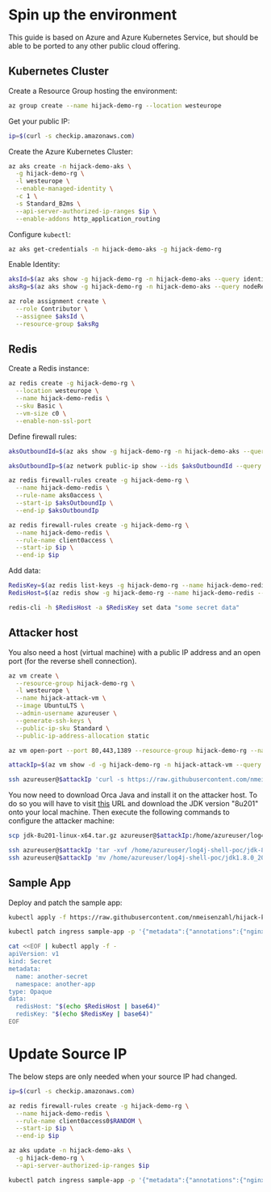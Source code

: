 # Spin up the environment

This guide is based on Azure and Azure Kubernetes Service, but should be able to be ported to any other public cloud offering.

## Kubernetes Cluster

Create a Resource Group hosting the environment:

```bash
az group create --name hijack-demo-rg --location westeurope
```

Get your public IP:

```bash
ip=$(curl -s checkip.amazonaws.com)
```

Create the Azure Kubernetes Cluster:

```bash
az aks create -n hijack-demo-aks \
  -g hijack-demo-rg \
  -l westeurope \
  --enable-managed-identity \
  -c 1 \
  -s Standard_B2ms \
  --api-server-authorized-ip-ranges $ip \
  --enable-addons http_application_routing
```

Configure `kubectl`:

```bash
az aks get-credentials -n hijack-demo-aks -g hijack-demo-rg
```

Enable Identity:

```bash
aksId=$(az aks show -g hijack-demo-rg -n hijack-demo-aks --query identityProfile.kubeletidentity.clientId -otsv)
aksRg=$(az aks show -g hijack-demo-rg -n hijack-demo-aks --query nodeResourceGroup -otsv)

az role assignment create \
  --role Contributor \
  --assignee $aksId \
  --resource-group $aksRg
```

## Redis

Create a Redis instance:

```bash
az redis create -g hijack-demo-rg \
  --location westeurope \
  --name hijack-demo-redis \
  --sku Basic \
  --vm-size c0 \
  --enable-non-ssl-port
```

Define firewall rules:

```bash
aksOutboundId=$(az aks show -g hijack-demo-rg -n hijack-demo-aks --query 'networkProfile.loadBalancerProfile.effectiveOutboundIPs[].{id:id}' -otsv)

aksOutboundIp=$(az network public-ip show --ids $aksOutboundId --query ipAddress -otsv)

az redis firewall-rules create -g hijack-demo-rg \
  --name hijack-demo-redis \
  --rule-name aks0access \
  --start-ip $aksOutboundIp \
  --end-ip $aksOutboundIp

az redis firewall-rules create -g hijack-demo-rg \
  --name hijack-demo-redis \
  --rule-name client0access \
  --start-ip $ip \
  --end-ip $ip
```

Add data:

```bash
RedisKey=$(az redis list-keys -g hijack-demo-rg --name hijack-demo-redis --query primaryKey -otsv)
RedisHost=$(az redis show -g hijack-demo-rg --name hijack-demo-redis --query hostName -otsv)

redis-cli -h $RedisHost -a $RedisKey set data "some secret data"
```
## Attacker host

You also need a host (virtual machine) with a public IP address and an open port (for the reverse shell connection).

``` bash
az vm create \
  --resource-group hijack-demo-rg \
  -l westeurope \
  --name hijack-attack-vm \
  --image UbuntuLTS \
  --admin-username azureuser \
  --generate-ssh-keys \
  --public-ip-sku Standard \
  --public-ip-address-allocation static

az vm open-port --port 80,443,1389 --resource-group hijack-demo-rg --name hijack-attack-vm

attackIp=$(az vm show -d -g hijack-demo-rg -n hijack-attack-vm --query publicIps -o tsv)

ssh azureuser@$attackIp 'curl -s https://raw.githubusercontent.com/nmeisenzahl/hijack-kubernetes/assets/configure-vm.sh | bash'
```

You now need to download Orca Java and install it on the attacker host. To do so you will have to visit [this](https://www.oracle.com/java/technologies/javase/javase8-archive-downloads.html) URL and download the JDK version "8u201" onto your local machine. Then execute the following commands to configure the attacker machine:

```bash
scp jdk-8u201-linux-x64.tar.gz azureuser@$attackIp:/home/azureuser/log4j-shell-poc/

ssh azureuser@$attackIp 'tar -xvf /home/azureuser/log4j-shell-poc/jdk-8u201-linux-x64.tar.gz --directory ./log4j-shell-poc'
ssh azureuser@$attackIp 'mv /home/azureuser/log4j-shell-poc/jdk1.8.0_201 /home/azureuser/log4j-shell-poc/jdk1.8.0_20'
```

## Sample App

Deploy and patch the sample app:

```bash
kubectl apply -f https://raw.githubusercontent.com/nmeisenzahl/hijack-kubernetes/main/assets/demo.yaml

kubectl patch ingress sample-app -p '{"metadata":{"annotations":{"nginx.ingress.kubernetes.io/whitelist-source-range":"'$ip'/32"}}}'

cat <<EOF | kubectl apply -f -
apiVersion: v1
kind: Secret
metadata:
  name: another-secret
  namespace: another-app
type: Opaque
data:
  redisHost: "$(echo $RedisHost | base64)"
  redisKey: "$(echo $RedisKey | base64)"
EOF
```

# Update Source IP

The below steps are only needed when your source IP had changed.

```bash
ip=$(curl -s checkip.amazonaws.com)

az redis firewall-rules create -g hijack-demo-rg \
  --name hijack-demo-redis \
  --rule-name client0access0$RANDOM \
  --start-ip $ip \
  --end-ip $ip

az aks update -n hijack-demo-aks \
  -g hijack-demo-rg \
  --api-server-authorized-ip-ranges $ip

kubectl patch ingress sample-app -p '{"metadata":{"annotations":{"nginx.ingress.kubernetes.io/whitelist-source-range":"'$ip'/32"}}}'
```
